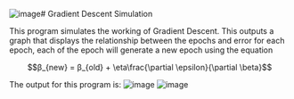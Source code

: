 ![image](https://github.com/gdeeeeyy/Buddi.ai/assets/73658032/3c10d23a-d87a-494b-9bb4-480bc02a1bba)# Gradient Descent Simulation

This program simulates the working of Gradient Descent. This outputs a graph that displays the relationship between the epochs and error for each epoch, each of the epoch will generate a new epoch using the equation

$$β_{new} = β_{old} + \eta\frac{\partial \epsilon}{\partial \beta}$$

The output for this program is:
![image](https://github.com/gdeeeeyy/Buddi.ai/assets/73658032/18a78b5e-2068-462e-8f58-e5bb0454d65a)
![image](https://github.com/gdeeeeyy/Buddi.ai/assets/73658032/cee3dec2-7541-45fb-93ca-e7abe3576862)


